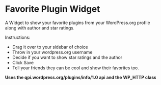 Favorite Plugin Widget
========================

A Widget to show your favorite plugins from your WordPress.org profile along with author and star ratings.

Instructions:

 * Drag it over to your sidebar of choice
 * Throw in your wordpress.org username
 * Decide if you want to show star ratings and the author
 * Click Save
 * Tell your friends they can be cool and show their favorites too.
 
**Uses the qpi.wordpress.org/plugins/info/1.0 api and the WP_HTTP class**
